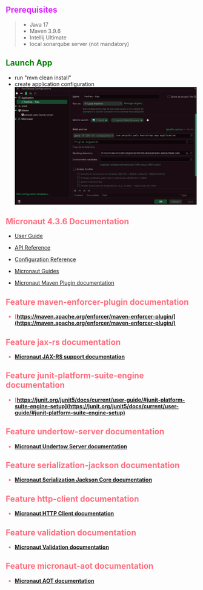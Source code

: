 <style>
r { color: Red }
o { color: Orange }
g { color: Green }
b {color: #ff6e7f}
c { color: #DA22FF}
p {color:#bfe9ff}
</style>

## <c>Prerequisites</c>
> - Java 17
> - Maven 3.9.6
> - Intellij Ultimate
> - local sonarqube server (not mandatory)

## <g>Launch App</g>

- run "mvn clean install"
- create application configuration ![Drag Racing](md_content/application_run_settings_intellij.png)


## <b>Micronaut 4.3.6 Documentation</b>
- [User Guide](https://docs.micronaut.io/4.3.6/guide/index.html)
- [API Reference](https://docs.micronaut.io/4.3.6/api/index.html)
- [Configuration Reference](https://docs.micronaut.io/4.3.6/guide/configurationreference.html)
- [Micronaut Guides](https://guides.micronaut.io/index.html)


- [Micronaut Maven Plugin documentation](https://micronaut-projects.github.io/micronaut-maven-plugin/latest/)

## <b>Feature maven-enforcer-plugin documentation

- [https://maven.apache.org/enforcer/maven-enforcer-plugin/](https://maven.apache.org/enforcer/maven-enforcer-plugin/)

## Feature jax-rs documentation

- [Micronaut JAX-RS support documentation](https://micronaut-projects.github.io/micronaut-jaxrs/latest/guide/index.html)

## Feature junit-platform-suite-engine documentation

- [https://junit.org/junit5/docs/current/user-guide/#junit-platform-suite-engine-setup](https://junit.org/junit5/docs/current/user-guide/#junit-platform-suite-engine-setup)

## Feature undertow-server documentation

- [Micronaut Undertow Server documentation](https://micronaut-projects.github.io/micronaut-servlet/1.0.x/guide/index.html#undertow)

## Feature serialization-jackson documentation

- [Micronaut Serialization Jackson Core documentation](https://micronaut-projects.github.io/micronaut-serialization/latest/guide/)

## Feature http-client documentation

- [Micronaut HTTP Client documentation](https://docs.micronaut.io/latest/guide/index.html#nettyHttpClient)

## Feature validation documentation

- [Micronaut Validation documentation](https://micronaut-projects.github.io/micronaut-validation/latest/guide/)

## Feature micronaut-aot documentation

- [Micronaut AOT documentation](https://micronaut-projects.github.io/micronaut-aot/latest/guide/)
</b>

